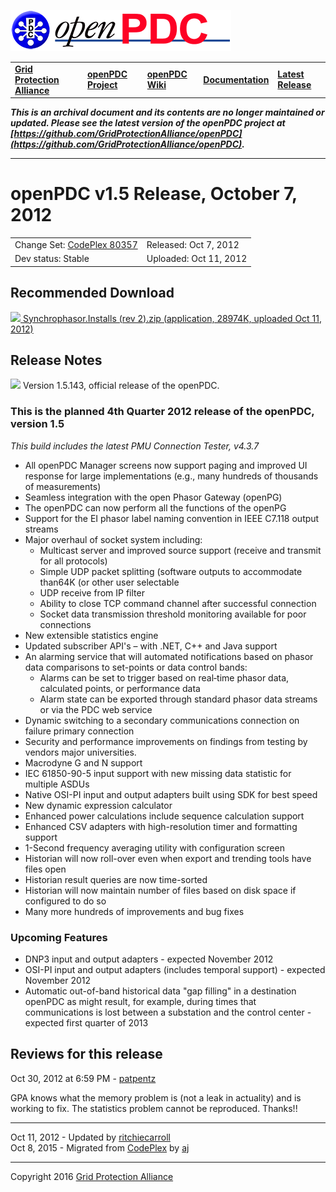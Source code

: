 [![The Open Source Phasor Data Concentrator](openPDC_Logo.png)](openPDC_Home.md "The Open Source Phasor Data Concentrator")

|   |   |   |   |   |
|---|---|---|---|---|
| **[Grid Protection Alliance](http://www.gridprotectionalliance.org "Grid Protection Alliance Home Page")** | **[openPDC Project](https://github.com/GridProtectionAlliance/openPDC "openPDC Project on GitHub")** | **[openPDC Wiki](https://github.com/GridProtectionAlliance/openPDC/wiki)** | **[Documentation](https://github.com/GridProtectionAlliance/openPDC/wiki/Documentation)** | **[Latest Release](https://github.com/GridProtectionAlliance/openPDC/releases "openPDC Releases Home Page")** |

***This is an archival document and its contents are no longer maintained or updated. Please see the latest version of the openPDC project at [https://github.com/GridProtectionAlliance/openPDC](https://github.com/GridProtectionAlliance/openPDC).***

---

# openPDC v1.5 Release, October 7, 2012

|   |   |
|---|---|
| Change Set: [CodePlex 80357](http://openpdc.codeplex.com/SourceControl/changeset/view/80357) | Released: Oct 7, 2012 |
| Dev status: Stable | Uploaded: Oct 11, 2012 |

## Recommended Download

[![](files/RuntimeBinary.gif) Synchrophasor.Installs (rev 2).zip (application, 28974K, uploaded Oct 11, 2012)](http://openpdc.codeplex.com/downloads/get/360228)

## Release Notes

[![](files/project_icon_lrg.gif)]() Version 1.5.143, official release of the openPDC.
        
### This is the planned 4th Quarter 2012 release of the openPDC, version 1.5

*This build includes the latest PMU Connection Tester, v4.3.7*

- All openPDC Manager screens now support paging and improved UI response for large implementations (e.g., many hundreds of thousands of measurements)
- Seamless integration with the open Phasor Gateway (openPG)
- The openPDC can now perform all the functions of the openPG
- Support for the EI phasor label naming convention in IEEE C7.118 output streams
- Major overhaul of socket system including:
    - Multicast server and improved source support (receive and transmit for all protocols)
    - Simple UDP packet splitting (software outputs to accommodate than64K (or other user selectable
    - UDP receive from IP filter
    - Ability to close TCP command channel after successful connection
    - Socket data transmission threshold monitoring available for poor connections
- New extensible statistics engine
- Updated subscriber API's – with .NET, C++ and Java support
- An alarming service that will automated notifications based on phasor data comparisons to set-points or data control bands:
    - Alarms can be set to trigger based on real‐time phasor data, calculated points, or performance data
    - Alarm state can be exported through standard phasor data streams or via the PDC web service
- Dynamic switching to a secondary communications connection on failure primary connection
- Security and performance improvements on findings from testing by vendors major universities.
- Macrodyne G and N support
- IEC 61850-90-5 input support with new missing data statistic for multiple ASDUs
- Native OSI-PI input and output adapters built using SDK for best speed
- New dynamic expression calculator
- Enhanced power calculations include sequence calculation support
- Enhanced CSV adapters with high-resolution timer and formatting support
- 1-Second frequency averaging utility with configuration screen
- Historian will now roll-over even when export and trending tools have files open
- Historian result queries are now time-sorted
- Historian will now maintain number of files based on disk space if configured to do so
- Many more hundreds of improvements and bug fixes

### Upcoming Features

- DNP3 input and output adapters - expected November 2012
- OSI-PI input and output adapters (includes temporal support) - expected November 2012
- Automatic out-of-band historical data "gap filling" in a destination openPDC as might result, for example, during times that communications is lost between a substation and the control center - expected first quarter of 2013

## Reviews for this release

Oct 30, 2012 at 6:59 PM - [patpentz](http://www.codeplex.com/site/users/view/patpentz)

GPA knows what the memory problem is (not a leak in actuality) and is working to fix. The statistics problem cannot be reproduced. 
Thanks!!

---

Oct 11, 2012 - Updated by [ritchiecarroll](https://github.com/ritchiecarroll)  
Oct 8, 2015 - Migrated from [CodePlex]() by [aj](https://github.com/ajstadlin)

---

Copyright 2016 [Grid Protection Alliance](http://www.gridprotectionalliance.org)